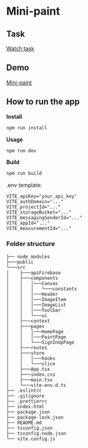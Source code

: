 <h1>Mini-paint</h1>

## Task

<a href="https://drive.google.com/file/d/1-BO74sLy-wnWHu3Yvuyr4vQ0bNm_32pN/view?usp=sharing">Watch task</a>

## Demo

<a href="https://task12-mini-paint.vercel.app/">Mini-paint</a>

## How to run the app

**Install**

```sh
npm run install
```

**Usage**

```sh
npm run dev
```

**Build**

```sh
npm run build
```


.env template:

```
VITE_apiKey="your_api_key"
VITE_authDomain="..."
VITE_projectId="..."
VITE_storageBucket="..."
VITE_messagingSenderId="..."
VITE_appId="..."
VITE_measurementId="..."
```


### Folder structure

```
├── node_modules
├───public
└───src
│    ├───apiFirebase
│    ├───components
│    │   │───Canvas
│    │   │   └───constants
│    │   │───Header
│    │   │───ImageItem
│    │   │───ImageList
│    │   │───Toolbar
│    │   └───ui
│    ├───context
│    ├───pages
│    │   │───HomePage
│    │   │───PaintPage
│    │   └───SignInUpPage
│    ├───routes
│    ├───store
│    │   │───hooks
│    │   └───slice
│    ├───App.tsx
│    ├───index.css
│    ├───main.tsx
│    └───vite-env.d.ts
├── .eslintrc
├── .gitignore
├── .prettierrc
├── index.html
├── package.json
├── package-lock.json
├── README.md
├── tsconfig.json
├── tsconfig.node.json
└── vite.config.js
```
